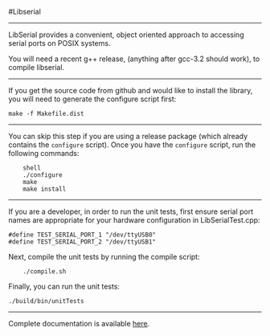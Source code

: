 #Libserial

----
LibSerial provides a convenient, object oriented approach to accessing serial ports on POSIX systems.

You will need a recent g++ release, (anything after gcc-3.2 should work), to compile libserial.

----
If you get the source code from github and would like to install the library, you will need to generate the configure script first:

```
make -f Makefile.dist
```

----
You can skip this step if you are using a release package (which already contains the `configure` script). Once you have the `configure` script, run the following commands:

```
    shell
    ./configure 
    make
    make install
```

----
If you are a developer, in order to run the unit tests, first ensure serial port names are appropriate for your hardware configuration in LibSerialTest.cpp:

```
#define TEST_SERIAL_PORT_1 "/dev/ttyUSB0"
#define TEST_SERIAL_PORT_2 "/dev/ttyUSB1"
```

Next, compile the unit tests by running the compile script:

```
    ./compile.sh
```

Finally, you can run the unit tests:

```
./build/bin/unitTests
```

----
Complete documentation is available [here](http://libserial.readthedocs.io/en/latest/index.html).